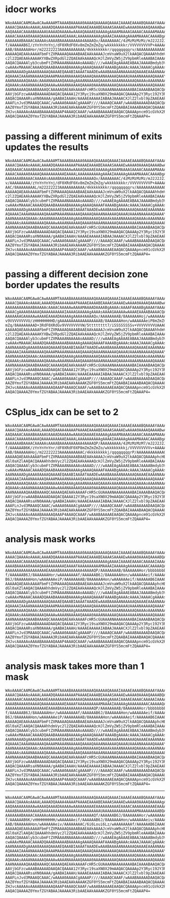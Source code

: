 # idocr works

    WAoAAAACAAMGAwACAwAAAAMTAAAABAAAAA0AAAAQAAAAAQAAAAIAAAAEAAAABQAAAAYAAAAH
    AAAACQAAAAoAAAALAAAADQAAAA4AAAAPAAAAEAAAABEAAAASAAAAEwAAAA0AAAAQAAAABwAA
    AAQAAAACAAAABAAAAAUAAAADAAAAAwAAAAQAAAAEAAAAAgAAAAMAAAAGAAAACAAAAAMAAAAL
    AAAACAAAAA0AAAAQAAAAAAAAAAEAAAALAAAAAAAAAAgAAAAIAAAAAgAAAAMAAAACAAAABgAA
    AAAAAAABAAAACAAAAAsAAAABAAAAAAAAAA4AAAAQv/AAAAAAAAC/4zMzMzMzMz/mJ2J2J2J2
    f/AAAAAAB6I/zYnYnYnYnj/dF0XRdF0Xv8mZmZmZmZq/wkkkkkkkkr/VVVVVVVVVP+AAAAAA
    AAB/8AAAAAAHor/m22222223AAAAAAAAAAA/4kkkkkkkkr/qqqqqqqqrv/AAAAAAAAAAAAQC
    AAAAAQAEAAkAAAAFbmFtZXMAAAAQAAAABAAEAAkAAAAJcmVnaW9uX2lkAAQACQAAAAhhdmVy
    c2l2ZQAEAAkAAAAKYXBwZXRpdGl2ZQAEAAkAAAAQcHJlZmVyZW5jZV9pbmRleAAABAIAAAAB
    AAQACQAAAAlyb3cubmFtZXMAAAANAAAAAoAAAAD////wAAAEAgAAAAEABAAJAAAABmdyb3Vw
    cwAAAxMAAAACAAAADQAAABAAAAABAAAAAgAAAAQAAAAFAAAABgAAAAcAAAAJAAAACgAAAAsA
    AAANAAAADgAAAA8AAAAQAAAAEQAAABIAAAATAAADEwAAABAAAAANAAAAAQAAAAEAAAANAAAA
    AQAAAAIAAAANAAAAAQAAAAMAAAANAAAAAQAAAAQAAAANAAAAAQAAAAUAAAANAAAAAQAAAAYA
    AAANAAAAAQAAAAcAAAANAAAAAQAAAAgAAAANAAAAAQAAAAkAAAANAAAAAQAAAAoAAAANAAAA
    AQAAAAsAAAANAAAAAQAAAAwAAAANAAAAAQAAAA0AAAANAAAAAQAAAA4AAAANAAAAAQAAAA8A
    AAANAAAAAQAAABAAAAQCAAAAAQAEAAkAAAAFcHR5cGUAAAANAAAAAAAABAIAAAABAAQACQAA
    AAVjbGFzcwAAABAAAAADAAQACQAAAA12Y3Ryc19saXN0X29mAAQACQAAAAp2Y3Ryc192Y3Ry
    AAQACQAAAARsaXN0AAAA/gAABAIAAAH/AAAAEAAAAAIABAAJAAAACXJlZ2lvbl9pZAAEAAkA
    AAAFLnJvd3MAAAQCAAAC/wAAAA0AAAACgAAAAP////AAAAQCAAAF/wAAABAAAAADAAQACQAA
    AAZ0YmxfZGYABAAJAAAAA3RibAAEAAkAAAAKZGF0YS5mcmFtZQAABAIAAAABAAQACQAAAAUu
    ZHJvcAAAAAoAAAABAAAAAQAAAP4AAAQCAAAF/wAAABAAAAAEAAQACQAAAApncm91cGVkX2Rm
    AAQACQAAAAZ0YmxfZGYABAAJAAAAA3RibAAEAAkAAAAKZGF0YS5mcmFtZQAAAP4=

# passing a different minimum of exits updates the results

    WAoAAAACAAMGAwACAwAAAAMTAAAABAAAAA0AAAAQAAAAAQAAAAIAAAAEAAAABQAAAAYAAAAH
    AAAACQAAAAoAAAALAAAADQAAAA4AAAAPAAAAEAAAABEAAAASAAAAEwAAAA0AAAAQAAAABwAA
    AAQAAAACAAAABAAAAAUAAAADAAAAAwAAAAQAAAAEAAAAAgAAAAMAAAAGAAAACAAAAAMAAAAL
    AAAACAAAAA0AAAAQAAAAAAAAAAEAAAALAAAAAAAAAAgAAAAIAAAAAgAAAAMAAAACAAAABgAA
    AAAAAAABAAAACAAAAAsAAAABAAAAAAAAAA4AAAAQv/AAAAAAAAC/4zMzMzMzMz/mJ2J2J2J2
    v/AAAAAAAAA/zYnYnYnYnj/dF0XRdF0Xv8mZmZmZmZq/wkkkkkkkkr/VVVVVVVVVP+AAAAAA
    AAC/8AAAAAAAAL/m22222223AAAAAAAAAAA/4kkkkkkkkr/qqqqqqqqrv/AAAAAAAAAAAAQC
    AAAAAQAEAAkAAAAFbmFtZXMAAAAQAAAABAAEAAkAAAAJcmVnaW9uX2lkAAQACQAAAAhhdmVy
    c2l2ZQAEAAkAAAAKYXBwZXRpdGl2ZQAEAAkAAAAQcHJlZmVyZW5jZV9pbmRleAAABAIAAAAB
    AAQACQAAAAlyb3cubmFtZXMAAAANAAAAAoAAAAD////wAAAEAgAAAAEABAAJAAAABmdyb3Vw
    cwAAAxMAAAACAAAADQAAABAAAAABAAAAAgAAAAQAAAAFAAAABgAAAAcAAAAJAAAACgAAAAsA
    AAANAAAADgAAAA8AAAAQAAAAEQAAABIAAAATAAADEwAAABAAAAANAAAAAQAAAAEAAAANAAAA
    AQAAAAIAAAANAAAAAQAAAAMAAAANAAAAAQAAAAQAAAANAAAAAQAAAAUAAAANAAAAAQAAAAYA
    AAANAAAAAQAAAAcAAAANAAAAAQAAAAgAAAANAAAAAQAAAAkAAAANAAAAAQAAAAoAAAANAAAA
    AQAAAAsAAAANAAAAAQAAAAwAAAANAAAAAQAAAA0AAAANAAAAAQAAAA4AAAANAAAAAQAAAA8A
    AAANAAAAAQAAABAAAAQCAAAAAQAEAAkAAAAFcHR5cGUAAAANAAAAAAAABAIAAAABAAQACQAA
    AAVjbGFzcwAAABAAAAADAAQACQAAAA12Y3Ryc19saXN0X29mAAQACQAAAAp2Y3Ryc192Y3Ry
    AAQACQAAAARsaXN0AAAA/gAABAIAAAH/AAAAEAAAAAIABAAJAAAACXJlZ2lvbl9pZAAEAAkA
    AAAFLnJvd3MAAAQCAAAC/wAAAA0AAAACgAAAAP////AAAAQCAAAF/wAAABAAAAADAAQACQAA
    AAZ0YmxfZGYABAAJAAAAA3RibAAEAAkAAAAKZGF0YS5mcmFtZQAABAIAAAABAAQACQAAAAUu
    ZHJvcAAAAAoAAAABAAAAAQAAAP4AAAQCAAAF/wAAABAAAAAEAAQACQAAAApncm91cGVkX2Rm
    AAQACQAAAAZ0YmxfZGYABAAJAAAAA3RibAAEAAkAAAAKZGF0YS5mcmFtZQAAAP4=

# passing a different decision zone border updates the results

    WAoAAAACAAMGAwACAwAAAAMTAAAABAAAAA0AAAAQAAAAAQAAAAIAAAAEAAAABQAAAAYAAAAH
    AAAACQAAAAoAAAALAAAADQAAAA4AAAAPAAAAEAAAABEAAAASAAAAEwAAAA0AAAAQAAAABwAA
    AAAAAAAAAAAABAAAAAcAAAACAAAAAwAAAAMAAAADAAAABgAAAAcAAAAFAAAABgAAAAYAAAAL
    AAAACgAAAA0AAAAQAAAAAAAAAAIAAAAGAAAAAgAAAAsAAAAGAAAAAwAAAAEAAAABAAAACQAA
    AAAAAAAGAAAAAwAAAAEAAAADAAAAAgAAAA4AAAAQv/AAAAAAAAB/8AAAAAAHoj/wAAAAAAAA
    v9VVVVVVVVU/zHHHHHHHHD/gAAAAAAAAAAAAAAAAAAB/8AAAAAAHon/wAAAAAAeiP8mZmZmZ
    mZq/8AAAAAAAAD+3RdF0XRdGv9VVVVVVVVW/5tttttttt7/iSSSSSSSSv+VVVVVVVVUAAAQC
    AAAAAQAEAAkAAAAFbmFtZXMAAAAQAAAABAAEAAkAAAAJcmVnaW9uX2lkAAQACQAAAAhhdmVy
    c2l2ZQAEAAkAAAAKYXBwZXRpdGl2ZQAEAAkAAAAQcHJlZmVyZW5jZV9pbmRleAAABAIAAAAB
    AAQACQAAAAlyb3cubmFtZXMAAAANAAAAAoAAAAD////wAAAEAgAAAAEABAAJAAAABmdyb3Vw
    cwAAAxMAAAACAAAADQAAABAAAAABAAAAAgAAAAQAAAAFAAAABgAAAAcAAAAJAAAACgAAAAsA
    AAANAAAADgAAAA8AAAAQAAAAEQAAABIAAAATAAADEwAAABAAAAANAAAAAQAAAAEAAAANAAAA
    AQAAAAIAAAANAAAAAQAAAAMAAAANAAAAAQAAAAQAAAANAAAAAQAAAAUAAAANAAAAAQAAAAYA
    AAANAAAAAQAAAAcAAAANAAAAAQAAAAgAAAANAAAAAQAAAAkAAAANAAAAAQAAAAoAAAANAAAA
    AQAAAAsAAAANAAAAAQAAAAwAAAANAAAAAQAAAA0AAAANAAAAAQAAAA4AAAANAAAAAQAAAA8A
    AAANAAAAAQAAABAAAAQCAAAAAQAEAAkAAAAFcHR5cGUAAAANAAAAAAAABAIAAAABAAQACQAA
    AAVjbGFzcwAAABAAAAADAAQACQAAAA12Y3Ryc19saXN0X29mAAQACQAAAAp2Y3Ryc192Y3Ry
    AAQACQAAAARsaXN0AAAA/gAABAIAAAH/AAAAEAAAAAIABAAJAAAACXJlZ2lvbl9pZAAEAAkA
    AAAFLnJvd3MAAAQCAAAC/wAAAA0AAAACgAAAAP////AAAAQCAAAF/wAAABAAAAADAAQACQAA
    AAZ0YmxfZGYABAAJAAAAA3RibAAEAAkAAAAKZGF0YS5mcmFtZQAABAIAAAABAAQACQAAAAUu
    ZHJvcAAAAAoAAAABAAAAAQAAAP4AAAQCAAAF/wAAABAAAAAEAAQACQAAAApncm91cGVkX2Rm
    AAQACQAAAAZ0YmxfZGYABAAJAAAAA3RibAAEAAkAAAAKZGF0YS5mcmFtZQAAAP4=

# CSplus_idx can be set to 2

    WAoAAAACAAMGAwACAwAAAAMTAAAABAAAAA0AAAAQAAAAAQAAAAIAAAAEAAAABQAAAAYAAAAH
    AAAACQAAAAoAAAALAAAADQAAAA4AAAAPAAAAEAAAABEAAAASAAAAEwAAAA0AAAAQAAAABwAA
    AAQAAAACAAAABAAAAAUAAAADAAAAAwAAAAQAAAAEAAAAAgAAAAMAAAAGAAAACAAAAAMAAAAL
    AAAACAAAAA0AAAAQAAAAAAAAAAEAAAALAAAAAAAAAAgAAAAIAAAAAgAAAAMAAAACAAAABgAA
    AAAAAAABAAAACAAAAAsAAAABAAAAAAAAAA4AAAAQP/AAAAAAAAA/4zMzMzMzM7/mJ2J2J2J2
    f/AAAAAAB6K/zYnYnYnYnr/dF0XRdF0XP8mZmZmZmZo/wkkkkkkkkj/VVVVVVVVVv+AAAAAA
    AAB/8AAAAAAHoj/m22222223AAAAAAAAAAC/4kkkkkkkkj/qqqqqqqqrP/AAAAAAAAAAAAQC
    AAAAAQAEAAkAAAAFbmFtZXMAAAAQAAAABAAEAAkAAAAJcmVnaW9uX2lkAAQACQAAAAphcHBl
    dGl0aXZlAAQACQAAAAhhdmVyc2l2ZQAEAAkAAAAQcHJlZmVyZW5jZV9pbmRleAAABAIAAAAB
    AAQACQAAAAlyb3cubmFtZXMAAAANAAAAAoAAAAD////wAAAEAgAAAAEABAAJAAAABmdyb3Vw
    cwAAAxMAAAACAAAADQAAABAAAAABAAAAAgAAAAQAAAAFAAAABgAAAAcAAAAJAAAACgAAAAsA
    AAANAAAADgAAAA8AAAAQAAAAEQAAABIAAAATAAADEwAAABAAAAANAAAAAQAAAAEAAAANAAAA
    AQAAAAIAAAANAAAAAQAAAAMAAAANAAAAAQAAAAQAAAANAAAAAQAAAAUAAAANAAAAAQAAAAYA
    AAANAAAAAQAAAAcAAAANAAAAAQAAAAgAAAANAAAAAQAAAAkAAAANAAAAAQAAAAoAAAANAAAA
    AQAAAAsAAAANAAAAAQAAAAwAAAANAAAAAQAAAA0AAAANAAAAAQAAAA4AAAANAAAAAQAAAA8A
    AAANAAAAAQAAABAAAAQCAAAAAQAEAAkAAAAFcHR5cGUAAAANAAAAAAAABAIAAAABAAQACQAA
    AAVjbGFzcwAAABAAAAADAAQACQAAAA12Y3Ryc19saXN0X29mAAQACQAAAAp2Y3Ryc192Y3Ry
    AAQACQAAAARsaXN0AAAA/gAABAIAAAH/AAAAEAAAAAIABAAJAAAACXJlZ2lvbl9pZAAEAAkA
    AAAFLnJvd3MAAAQCAAAC/wAAAA0AAAACgAAAAP////AAAAQCAAAF/wAAABAAAAADAAQACQAA
    AAZ0YmxfZGYABAAJAAAAA3RibAAEAAkAAAAKZGF0YS5mcmFtZQAABAIAAAABAAQACQAAAAUu
    ZHJvcAAAAAoAAAABAAAAAQAAAP4AAAQCAAAF/wAAABAAAAAEAAQACQAAAApncm91cGVkX2Rm
    AAQACQAAAAZ0YmxfZGYABAAJAAAAA3RibAAEAAkAAAAKZGF0YS5mcmFtZQAAAP4=

# analysis mask works

    WAoAAAACAAMGAwACAwAAAAMTAAAABAAAAA0AAAAQAAAAAQAAAAIAAAAEAAAABQAAAAYAAAAH
    AAAACQAAAAoAAAALAAAADQAAAA4AAAAPAAAAEAAAABEAAAASAAAAEwAAAA0AAAAQAAAABQAA
    AAAAAAACAAAAAQAAAAEAAAAAAAAAAAAAAAQAAAAAAAAAAgAAAAIAAAAEAAAACAAAAAIAAAAC
    AAAABAAAAA0AAAAQAAAAAAAAAAEAAAAFAAAAAAAAAAMAAAAIAAAAAgAAAAAAAAACAAAAAQAA
    AAAAAAAAAAAAAAAAAAEAAAABAAAAAAAAAA4AAAAQP/AAAAAAAAB/8AAAAAAHor/bbbbbbbbb
    f/AAAAAAB6J/8AAAAAAHor/wAAAAAAAAf/AAAAAAB6J/8AAAAAAHon/wAAAAAAeif/AAAAAA
    B6J/8AAAAAAHon/wAAAAAAeiP/AAAAAAAAB/8AAAAAAHon/wAAAAAAeif/AAAAAAB6IAAAQC
    AAAAAQAEAAkAAAAFbmFtZXMAAAAQAAAABAAEAAkAAAAJcmVnaW9uX2lkAAQACQAAAAphcHBl
    dGl0aXZlAAQACQAAAAhhdmVyc2l2ZQAEAAkAAAAQcHJlZmVyZW5jZV9pbmRleAAABAIAAAAB
    AAQACQAAAAlyb3cubmFtZXMAAAANAAAAAoAAAAD////wAAAEAgAAAAEABAAJAAAABmdyb3Vw
    cwAAAxMAAAACAAAADQAAABAAAAABAAAAAgAAAAQAAAAFAAAABgAAAAcAAAAJAAAACgAAAAsA
    AAANAAAADgAAAA8AAAAQAAAAEQAAABIAAAATAAADEwAAABAAAAANAAAAAQAAAAEAAAANAAAA
    AQAAAAIAAAANAAAAAQAAAAMAAAANAAAAAQAAAAQAAAANAAAAAQAAAAUAAAANAAAAAQAAAAYA
    AAANAAAAAQAAAAcAAAANAAAAAQAAAAgAAAANAAAAAQAAAAkAAAANAAAAAQAAAAoAAAANAAAA
    AQAAAAsAAAANAAAAAQAAAAwAAAANAAAAAQAAAA0AAAANAAAAAQAAAA4AAAANAAAAAQAAAA8A
    AAANAAAAAQAAABAAAAQCAAAAAQAEAAkAAAAFcHR5cGUAAAANAAAAAAAABAIAAAABAAQACQAA
    AAVjbGFzcwAAABAAAAADAAQACQAAAA12Y3Ryc19saXN0X29mAAQACQAAAAp2Y3Ryc192Y3Ry
    AAQACQAAAARsaXN0AAAA/gAABAIAAAH/AAAAEAAAAAIABAAJAAAACXJlZ2lvbl9pZAAEAAkA
    AAAFLnJvd3MAAAQCAAAC/wAAAA0AAAACgAAAAP////AAAAQCAAAF/wAAABAAAAADAAQACQAA
    AAZ0YmxfZGYABAAJAAAAA3RibAAEAAkAAAAKZGF0YS5mcmFtZQAABAIAAAABAAQACQAAAAUu
    ZHJvcAAAAAoAAAABAAAAAQAAAP4AAAQCAAAF/wAAABAAAAAEAAQACQAAAApncm91cGVkX2Rm
    AAQACQAAAAZ0YmxfZGYABAAJAAAAA3RibAAEAAkAAAAKZGF0YS5mcmFtZQAAAP4=

# analysis mask takes more than 1 mask

    WAoAAAACAAMGAwACAwAAAAMTAAAABAAAAA0AAAAQAAAAAQAAAAIAAAAEAAAABQAAAAYAAAAH
    AAAACQAAAAoAAAALAAAADQAAAA4AAAAPAAAAEAAAABEAAAASAAAAEwAAAA0AAAAQAAAABQAA
    AAAAAAACAAAAAQAAAAEAAAAAAAAAAAAAAAQAAAAAAAAAAgAAAAIAAAAEAAAACAAAAAIAAAAC
    AAAABAAAAA0AAAAQAAAAAAAAAAEAAAAFAAAAAAAAAAMAAAAIAAAAAgAAAAAAAAACAAAAAQAA
    AAAAAAAAAAAAAAAAAAEAAAABAAAAAAAAAA4AAAAQP/AAAAAAAAB/8AAAAAAHor/bbbbbbbbb
    f/AAAAAAB6J/8AAAAAAHor/wAAAAAAAAf/AAAAAAB6J/8AAAAAAHon/wAAAAAAeif/AAAAAA
    B6J/8AAAAAAHon/wAAAAAAeiP/AAAAAAAAB/8AAAAAAHon/wAAAAAAeif/AAAAAAB6IAAAQC
    AAAAAQAEAAkAAAAFbmFtZXMAAAAQAAAABAAEAAkAAAAJcmVnaW9uX2lkAAQACQAAAAphcHBl
    dGl0aXZlAAQACQAAAAhhdmVyc2l2ZQAEAAkAAAAQcHJlZmVyZW5jZV9pbmRleAAABAIAAAAB
    AAQACQAAAAlyb3cubmFtZXMAAAANAAAAAoAAAAD////wAAAEAgAAAAEABAAJAAAABmdyb3Vw
    cwAAAxMAAAACAAAADQAAABAAAAABAAAAAgAAAAQAAAAFAAAABgAAAAcAAAAJAAAACgAAAAsA
    AAANAAAADgAAAA8AAAAQAAAAEQAAABIAAAATAAADEwAAABAAAAANAAAAAQAAAAEAAAANAAAA
    AQAAAAIAAAANAAAAAQAAAAMAAAANAAAAAQAAAAQAAAANAAAAAQAAAAUAAAANAAAAAQAAAAYA
    AAANAAAAAQAAAAcAAAANAAAAAQAAAAgAAAANAAAAAQAAAAkAAAANAAAAAQAAAAoAAAANAAAA
    AQAAAAsAAAANAAAAAQAAAAwAAAANAAAAAQAAAA0AAAANAAAAAQAAAA4AAAANAAAAAQAAAA8A
    AAANAAAAAQAAABAAAAQCAAAAAQAEAAkAAAAFcHR5cGUAAAANAAAAAAAABAIAAAABAAQACQAA
    AAVjbGFzcwAAABAAAAADAAQACQAAAA12Y3Ryc19saXN0X29mAAQACQAAAAp2Y3Ryc192Y3Ry
    AAQACQAAAARsaXN0AAAA/gAABAIAAAH/AAAAEAAAAAIABAAJAAAACXJlZ2lvbl9pZAAEAAkA
    AAAFLnJvd3MAAAQCAAAC/wAAAA0AAAACgAAAAP////AAAAQCAAAF/wAAABAAAAADAAQACQAA
    AAZ0YmxfZGYABAAJAAAAA3RibAAEAAkAAAAKZGF0YS5mcmFtZQAABAIAAAABAAQACQAAAAUu
    ZHJvcAAAAAoAAAABAAAAAQAAAP4AAAQCAAAF/wAAABAAAAAEAAQACQAAAApncm91cGVkX2Rm
    AAQACQAAAAZ0YmxfZGYABAAJAAAAA3RibAAEAAkAAAAKZGF0YS5mcmFtZQAAAP4=

---

    WAoAAAACAAMGAwACAwAAAAMTAAAABAAAAA0AAAAQAAAAAQAAAAIAAAAEAAAABQAAAAYAAAAH
    AAAACQAAAAoAAAALAAAADQAAAA4AAAAPAAAAEAAAABEAAAASAAAAEwAAAA0AAAAQAAAAAgAA
    AAQAAAAAAAAAAwAAAAQAAAADAAAAAwAAAAAAAAAEAAAAAAAAAAEAAAACAAAAAAAAAAEAAAAJ
    AAAABAAAAA0AAAAQAAAAAAAAAAAAAAAGAAAAAAAAAAUAAAAAAAAAAAAAAAMAAAAAAAAABQAA
    AAAAAAABAAAACAAAAAoAAAAAAAAAAAAAAA4AAAAQf/AAAAAAB6J/8AAAAAAHor/wAAAAAAAA
    f/AAAAAAB6K/vHHHHHHHHH/wAAAAAAeif/AAAAAAB6J/8AAAAAAHon/wAAAAAAeiv/AAAAAA
    AAB/8AAAAAAHon/wAAAAAAeiv/AAAAAAAAC/6i6Loui6Lz/wAAAAAAAAf/AAAAAAB6IAAAQC
    AAAAAQAEAAkAAAAFbmFtZXMAAAAQAAAABAAEAAkAAAAJcmVnaW9uX2lkAAQACQAAAAphcHBl
    dGl0aXZlAAQACQAAAAhhdmVyc2l2ZQAEAAkAAAAQcHJlZmVyZW5jZV9pbmRleAAABAIAAAAB
    AAQACQAAAAlyb3cubmFtZXMAAAANAAAAAoAAAAD////wAAAEAgAAAAEABAAJAAAABmdyb3Vw
    cwAAAxMAAAACAAAADQAAABAAAAABAAAAAgAAAAQAAAAFAAAABgAAAAcAAAAJAAAACgAAAAsA
    AAANAAAADgAAAA8AAAAQAAAAEQAAABIAAAATAAADEwAAABAAAAANAAAAAQAAAAEAAAANAAAA
    AQAAAAIAAAANAAAAAQAAAAMAAAANAAAAAQAAAAQAAAANAAAAAQAAAAUAAAANAAAAAQAAAAYA
    AAANAAAAAQAAAAcAAAANAAAAAQAAAAgAAAANAAAAAQAAAAkAAAANAAAAAQAAAAoAAAANAAAA
    AQAAAAsAAAANAAAAAQAAAAwAAAANAAAAAQAAAA0AAAANAAAAAQAAAA4AAAANAAAAAQAAAA8A
    AAANAAAAAQAAABAAAAQCAAAAAQAEAAkAAAAFcHR5cGUAAAANAAAAAAAABAIAAAABAAQACQAA
    AAVjbGFzcwAAABAAAAADAAQACQAAAA12Y3Ryc19saXN0X29mAAQACQAAAAp2Y3Ryc192Y3Ry
    AAQACQAAAARsaXN0AAAA/gAABAIAAAH/AAAAEAAAAAIABAAJAAAACXJlZ2lvbl9pZAAEAAkA
    AAAFLnJvd3MAAAQCAAAC/wAAAA0AAAACgAAAAP////AAAAQCAAAF/wAAABAAAAADAAQACQAA
    AAZ0YmxfZGYABAAJAAAAA3RibAAEAAkAAAAKZGF0YS5mcmFtZQAABAIAAAABAAQACQAAAAUu
    ZHJvcAAAAAoAAAABAAAAAQAAAP4AAAQCAAAF/wAAABAAAAAEAAQACQAAAApncm91cGVkX2Rm
    AAQACQAAAAZ0YmxfZGYABAAJAAAAA3RibAAEAAkAAAAKZGF0YS5mcmFtZQAAAP4=


